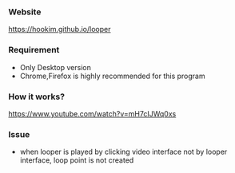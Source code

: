 ### Website
https://hookim.github.io/looper

### Requirement
+ Only Desktop version
+ Chrome,Firefox is highly recommended for this program

### How it works?
https://www.youtube.com/watch?v=mH7cIJWq0xs

### Issue
+ when looper is played by clicking video interface not by looper interface, loop point is not created